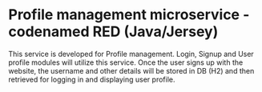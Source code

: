 # Profile management microservice - codenamed RED (Java/Jersey)

This service is developed for Profile management. Login, Signup and User profile modules will utilize this service. Once the user signs up with the website, the username and other details will be stored in DB (H2) and then retrieved for logging in and displaying user profile. 


